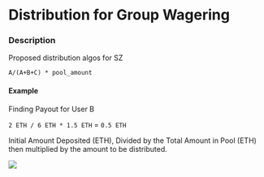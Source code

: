 # Distribution for Group Wagering

### Description
Proposed distribution algos for SZ

`A/(A+B+C) * pool_amount`

#### Example
Finding Payout for User B

`2 ETH / 6 ETH * 1.5 ETH` = `0.5 ETH`

Initial Amount Deposited (ETH), Divided by the Total Amount in Pool (ETH) then multiplied by the amount to be distributed.

<img src="https://i.imgur.com/SPPWXQm.png"></img>
